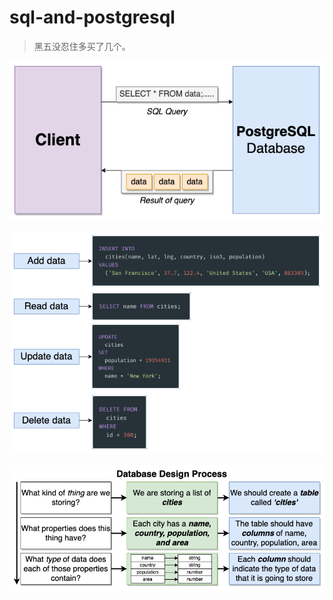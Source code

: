 # sql-and-postgresql

> 黑五没忍住多买了几个。

![01-03](images/01-03.png)

![01-04](images/01-04.png)

![01-16](images/01-16.png)

